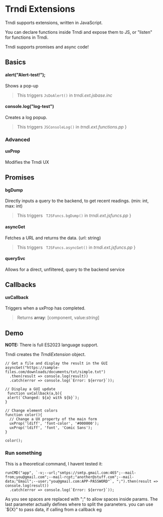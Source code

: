 # Trndi Extensions
Trndi supports extensions, written in JavaScript.

You can declare functions inside Trndi and expose them to JS, or "listen" for functions in Trndi.

Trndi supports promises and async code!

## Basics
#### alert("Alert-test!");
Shows a pop-up
> This triggers ```JsDoAlert()``` in _trndi.ext.jsbase.inc_ 
#### console.log("log-test")
Creates a log popup.
> This triggers ```JSConsoleLog()``` in _trndi.ext.functions.pp_ 
}

### Advanced
#### uxProp
Modifies the Trndi UX

## Promises
#### bgDump
Directly inputs a query to the backend, to get recent readings. (min: int, max: int)
> This triggers ``` TJSFuncs.bgDump()``` in _trndi.ext.jsfuncs.pp_ 
}

#### asyncGet
Fetches a URL and returns the data. (url: string)
> This triggers ``` TJSFuncs.asyncGet()``` in _trndi.ext.jsfuncs.pp_ 
}

#### querySvc
Allows for a direct, unfiltered, query to the backend service

## Callbacks
#### uxCallback
Triggers when a uxProp has completed.
> Returns __array__: [component, value:_string_]

## Demo
__NOTE:__ There is full ES2023 language support.

Trndi creates the _TrndiExtension_ object.
```
// Get a file and display the result in the GUI
asyncGet("https://sample-files.com/downloads/documents/txt/simple.txt")
  .then(result => console.log(result))
  .catch(error => console.log(`Error: ${error}`));

// Display a GUI update
 function uxCallback(a,b){
 alert(`Changed: ${a} with ${b}`);
}

// Change element colors
function color(){
  // Change a UX property of the main form
  uxProp('ldiff', 'font-color', '#000000');
  uxProp('ldiff', 'font', 'Comic Sans');
}

color();
```

### Run something
This is a theoretical command, I havent tested it:
```
runCMD("app", `-v;--url;"smtps://smtp.gmail.com:465";--mail-from;you@gmail.com";--mail-rcpt;"another@stuff.com";--mail-data;"Email";--user;"you@gmail.com:APP-PASSWORD"`, ";").then(result => console.log(result))
  .catch(error => console.log(`Error: ${error}`));
  ```
  As you see spaces are replaced with ";" to allow spaces inside params. The last parameter actually defines where to split the paraneters. you can use `${X}" to pass data, if calling from a callback eg